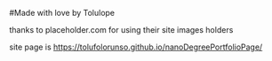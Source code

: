 #Made with love by Tolulope

thanks to placeholder.com for using their site images holders


site page is https://tolufolorunso.github.io/nanoDegreePortfolioPage/
